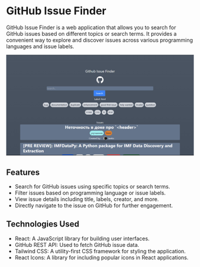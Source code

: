 # GitHub Issue Finder

GitHub Issue Finder is a web application that allows you to search for GitHub issues based on different topics or search terms. It provides a convenient way to explore and discover issues across various programming languages and issue labels.

![GitHub Issue Finder Screenshot](./src/img/screenshot.png)

## Features

- Search for GitHub issues using specific topics or search terms.
- Filter issues based on programming language or issue labels.
- View issue details including title, labels, creator, and more.
- Directly navigate to the issue on GitHub for further engagement.

## Technologies Used

- React: A JavaScript library for building user interfaces.
- GitHub REST API: Used to fetch GitHub issue data.
- Tailwind CSS: A utility-first CSS framework for styling the application.
- React Icons: A library for including popular icons in React applications.

